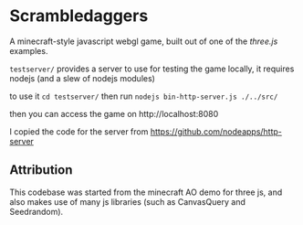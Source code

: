 Scrambledaggers
=============

A minecraft-style javascript webgl game, built out of one of the *three.js* examples.

`testserver/` provides a server to use for testing the game locally, it requires nodejs (and a slew of nodejs modules)

to use it `cd testserver/` then run `nodejs bin-http-server.js ./../src/`

then you can access the game on http://localhost:8080

I copied the code for the server from https://github.com/nodeapps/http-server


## Attribution

This codebase was started from the minecraft AO demo for three js, and also
makes use of many js libraries (such as CanvasQuery and Seedrandom).
